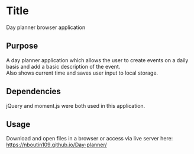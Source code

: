 # Title
Day planner browser application

## Purpose
A day planner application which allows the user to create events on a daily basis and add a basic description of the event.  
Also shows current time and saves user input to local storage.

## Dependencies
jQuery and moment.js were both used in this application.

## Usage
Download and open files in a browser or access via live server here:  
https://nboutin109.github.io/Day-planner/
